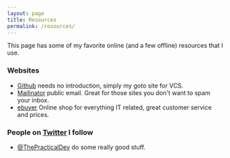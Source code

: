 ```yaml
---
layout: page
title: Resources
permalink: /resources/
---
```

This page has some of my favorite online (and a few offline) resources that I
use.

### Websites
* [Github](https://github.com) needs no introduction, simply my goto site for VCS.
* [Mailinator](https://mailinator.com) public email.  Great for those sites you
don't want to spam your inbox.
* [ebuyer](https://www.ebuyer.com) Online shop for everything IT related, great customer service and prices.

### People on [Twitter](https://twitter.com) I follow
* [@ThePracticalDev](https://twitter.com/ThePracticalDev) do some really good stuff.
